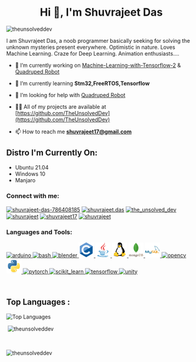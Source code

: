 <h1 align="center">Hi 👋, I'm Shuvrajeet Das</h1>

<p align="left"> <img src="https://komarev.com/ghpvc/?username=theunsolveddev&label=Profile%20views&color=0e75b6&style=flat" alt="theunsolveddev" /> </p>

I am Shuvrajeet Das, a noob programmer basically seeking for solving the unknown mysteries present everywhere. Optimistic in nature. Loves Machine Learning. Craze for Deep Learning. Animation enthusiasts....

- 🔭 I’m currently working on [Machine-Learning-with-Tensorflow-2](https://github.com/TheUnsolvedDev/Machine-Learning-with-Tensorflow-2) & [Quadruped Robot](https://github.com/TheUnsolvedDev/Spider-Bot)

- 🌱 I’m currently learning **Stm32,FreeRTOS,Tensorflow**

- 🤝 I’m looking for help with [Quadruped Robot](https://github.com/TheUnsolvedDev/Spider-Bot)

- 👨‍💻 All of my projects are available at [https://github.com/TheUnsolvedDev](https://github.com/TheUnsolvedDev)

- 📫 How to reach me **shuvrajeet17@gmail.com**

## Distro I'm Currently On:
  - Ubuntu 21.04
  - Windows 10 
  - Manjaro

<h3 align="left">Connect with me:</h3>
<p align="left">
<a href="https://linkedin.com/in/shuvrajeet-das-786408185" target="blank"><img align="center" src="https://raw.githubusercontent.com/rahuldkjain/github-profile-readme-generator/master/src/images/icons/Social/linked-in-alt.svg" alt="shuvrajeet-das-786408185" height="30" width="40" /></a>
<a href="https://fb.com/shuvrajeet.das" target="blank"><img align="center" src="https://raw.githubusercontent.com/rahuldkjain/github-profile-readme-generator/master/src/images/icons/Social/facebook.svg" alt="shuvrajeet.das" height="30" width="40" /></a>
<a href="https://instagram.com/the_unsolved_dev" target="blank"><img align="center" src="https://raw.githubusercontent.com/rahuldkjain/github-profile-readme-generator/master/src/images/icons/Social/instagram.svg" alt="the_unsolved_dev" height="30" width="40" /></a>
<a href="https://www.hackerrank.com/shuvrajeet" target="blank"><img align="center" src="https://raw.githubusercontent.com/rahuldkjain/github-profile-readme-generator/master/src/images/icons/Social/hackerrank.svg" alt="shuvrajeet" height="30" width="40" /></a>
<a href="https://codeforces.com/profile/shuvrajeet17" target="blank"><img align="center" src="https://cdn.jsdelivr.net/npm/simple-icons@3.0.1/icons/codeforces.svg" alt="shuvrajeet17" height="30" width="40" /></a>
<a href="https://www.leetcode.com/shuvrajeet" target="blank"><img align="center" src="https://raw.githubusercontent.com/rahuldkjain/github-profile-readme-generator/master/src/images/icons/Social/leet-code.svg" alt="shuvrajeet" height="30" width="40" /></a>
</p>

<h3 align="left">Languages and Tools:</h3>
<p align="left"> <a href="https://www.arduino.cc/" target="_blank"> <img src="https://cdn.worldvectorlogo.com/logos/arduino-1.svg" alt="arduino" width="40" height="40"/> </a> <a href="https://www.gnu.org/software/bash/" target="_blank"> <img src="https://www.vectorlogo.zone/logos/gnu_bash/gnu_bash-icon.svg" alt="bash" width="40" height="40"/> </a> <a href="https://www.blender.org/" target="_blank"> <img src="https://download.blender.org/branding/community/blender_community_badge_white.svg" alt="blender" width="40" height="40"/> </a> <a href="https://www.cprogramming.com/" target="_blank"> <img src="https://raw.githubusercontent.com/devicons/devicon/master/icons/c/c-original.svg" alt="c" width="40" height="40"/> </a> <a href="https://www.java.com" target="_blank"> <img src="https://raw.githubusercontent.com/devicons/devicon/master/icons/java/java-original.svg" alt="java" width="40" height="40"/> </a> <a href="https://www.linux.org/" target="_blank"> <img src="https://raw.githubusercontent.com/devicons/devicon/master/icons/linux/linux-original.svg" alt="linux" width="40" height="40"/> </a> <a href="https://www.mongodb.com/" target="_blank"> <img src="https://raw.githubusercontent.com/devicons/devicon/master/icons/mongodb/mongodb-original-wordmark.svg" alt="mongodb" width="40" height="40"/> </a> <a href="https://www.mysql.com/" target="_blank"> <img src="https://raw.githubusercontent.com/devicons/devicon/master/icons/mysql/mysql-original-wordmark.svg" alt="mysql" width="40" height="40"/> </a> <a href="https://opencv.org/" target="_blank"> <img src="https://www.vectorlogo.zone/logos/opencv/opencv-icon.svg" alt="opencv" width="40" height="40"/> </a> <a href="https://www.python.org" target="_blank"> <img src="https://raw.githubusercontent.com/devicons/devicon/master/icons/python/python-original.svg" alt="python" width="40" height="40"/> </a> <a href="https://pytorch.org/" target="_blank"> <img src="https://www.vectorlogo.zone/logos/pytorch/pytorch-icon.svg" alt="pytorch" width="40" height="40"/> </a> <a href="https://scikit-learn.org/" target="_blank"> <img src="https://upload.wikimedia.org/wikipedia/commons/0/05/Scikit_learn_logo_small.svg" alt="scikit_learn" width="40" height="40"/> </a> <a href="https://www.tensorflow.org" target="_blank"> <img src="https://www.vectorlogo.zone/logos/tensorflow/tensorflow-icon.svg" alt="tensorflow" width="40" height="40"/> </a> <a href="https://unity.com/" target="_blank"> <img src="https://www.vectorlogo.zone/logos/unity3d/unity3d-icon.svg" alt="unity" width="40" height="40"/> </a> </p>
<br>

## Top Languages :
  ![Top Languages](https://github-readme-stats.vercel.app/api/top-langs/?username=theunsolveddev&theme=radical)

<p>&nbsp;<img align="center" src="https://github-readme-stats.vercel.app/api?username=theunsolveddev&show_icons=true&locale=en&theme=radical" alt="theunsolveddev" /></p>
<br>
<p><img align="center" src="https://github-readme-streak-stats.herokuapp.com/?user=theunsolveddev&" alt="theunsolveddev" /></p>

